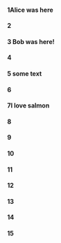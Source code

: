 #### 1Alice was here
#### 2
#### 3 Bob was here!
#### 4
#### 5 some text
#### 6
#### 7I love salmon
#### 8
#### 9
#### 10
#### 11
#### 12
#### 13
#### 14
#### 15
